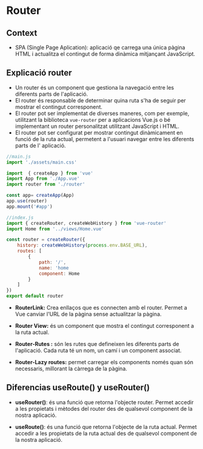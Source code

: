 # Router

## Context

- SPA (Single Page Aplication): aplicació qe carrega una única pàgina HTML i actualitza el contingut de forma dinàmica mitjançant JavaScript.

## Explicació router

- Un router és un component que gestiona la navegació entre les diferents parts de l'aplicació.
- El router és responsable de determinar quina ruta s'ha de seguir per mostrar el contingut corresponent.
- El router pot ser implementat de diverses maneres, com per exemple, utilitzant la biblioteca `vue-router` per a aplicacions Vue.js o bé implementant un router personalitzat utilitzant JavaScript i HTML.
- El router pot ser configurat per mostrar contingut dinàmicament en funció de la ruta actual, permetent a l'usuari navegar entre les diferents parts de l' aplicació.

```JavaScript
//main.js
import './assets/main.css'

import  { createApp } from 'vue'
import App from './App.vue'
import router from './router'

const app= createApp(App)
app.use(router)
app.mount('#app')

```

```JavaScript
//index.js
import { createRouter, createWebHistory } from 'vue-router'
import Home from '../views/Home.vue'

const router = createRouter({
    history: createWebHistory(process.env.BASE_URL),
    routes: [
        {
            path: '/',
            name: 'home
            component: Home
        }
    ]
})
export default router

```

- **RouterLink:**  Crea enllaços que es connecten amb el router. Permet a Vue canviar l'URL de la pàgina sense actualitzar la pàgina.

- **Router View:**  és un component que mostra el contingut corresponent a la ruta actual.

- **Router-Rutes :**  són les rutes que defineixen les diferents parts de l'aplicació. Cada ruta té un nom, un camí i un component associat.

- **Router-Lazy routes:** permet carregar els components només quan són necessaris, millorant la càrrega de la pàgina.

## Diferencias useRoute() y useRouter()

- **useRouter()**:  és una funció que retorna l'objecte router. Permet accedir a les propietats i mètodes del router des de qualsevol component de la nostra aplicació.

- **useRoute()**:  és una funció que retorna l'objecte de la ruta actual. Permet accedir a les propietats de la ruta actual des de qualsevol component de la nostra aplicació.
